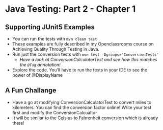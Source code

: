 # Java Testing: Part 2 - Chapter 1
## Supporting JUnit5 Examples
* You can run the tests with `mvn clean test`
* These examples are fully described in my Openclassrooms course on Achieving Quality Through Testing in Java.
* Run just the conversion tests with `mvn test -Dgroups='ConversionTests'`
  * _Have a look at ConversionCalculatorTest and see how this matches the `@Tag` annotation!_
* Explore the code. You'll have to run the tests in your IDE to see the power of @DisplayName 

## A Fun Challange
* Have a go at modifying ConversionCalculatorTest to convert miles to kilometers. You can find the conversion 
factor online! Write your test first and modify the ConversionCalcualtor
* It will be similar to the Celsius to Fahrenheit conversion which is already there!
